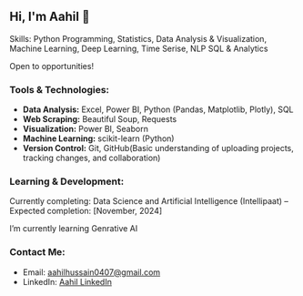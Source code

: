 
## Hi, I'm Aahil 👋  
Skills: Python Programming, Statistics, Data Analysis & Visualization, Machine Learning, Deep Learning, Time Serise, NLP SQL & Analytics

Open to opportunities!

### Tools & Technologies:
- **Data Analysis:** Excel, Power BI, Python (Pandas, Matplotlib, Plotly), SQL
- **Web Scraping:** Beautiful Soup, Requests
- **Visualization:** Power BI, Seaborn
- **Machine Learning:** scikit-learn (Python)
- **Version Control:** Git, GitHub(Basic understanding of uploading projects, tracking changes, and collaboration)

  
### Learning & Development:
Currently completing:
Data Science and Artificial Intelligence (Intellipaat) – Expected completion: [November, 2024]

I’m currently learning Genrative AI

### Contact Me:
- Email: aahilhussain0407@gmail.com
- LinkedIn: [Aahil LinkedIn](www.linkedin.com/in/aahilhussain)
